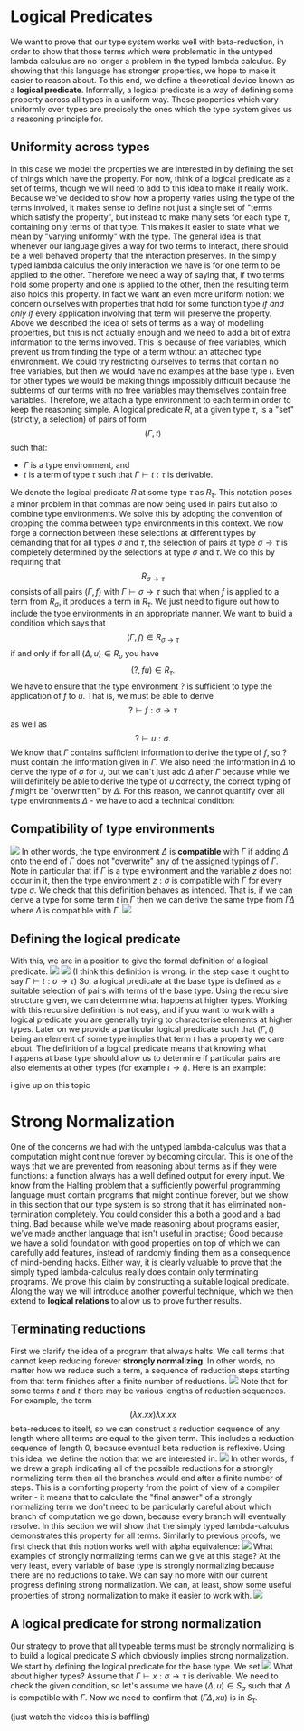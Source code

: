 # Logical Predicates
We want to prove that our type system works well with beta-reduction, in order to show that those terms which were problematic in the untyped lambda calculus are no longer a problem in the typed lambda calculus. By showing that this language has stronger properties, we hope to make it easier to reason about.
To this end, we define a theoretical device known as a **logical predicate**. Informally, a logical predicate is a way of defining some property across all types in a uniform way. These properties which vary uniformly over types are precisely the ones which the type system gives us a reasoning principle for.
## Uniformity across types
In this case we model the properties we are interested in by defining the set of things which have the property. For now, think of a logical predicate as a set of terms, though we will need to add to this idea to make it really work.
Because we've decided to show how a property varies using the type of the terms involved, it makes sense to define not just a single set of "terms which satisfy the property", but instead to make many sets for each type $\tau$, containing only terms of that type. This makes it easier to state what we mean by "varying uniformly" with the type.
The general idea is that whenever our language gives a way for two terms to interact, there should be a well behaved property that the interaction preserves. In the simply typed lambda calculus the only interaction we have is for one term to be applied to the other. Therefore we need a way of saying that, if two terms hold some property and one is applied to the other, then the resulting term also holds this property. In fact we want an even more uniform notion: we concern ourselves with properties that hold for some function type *if and only if* every application involving that term will preserve the property. 
Above we described the idea of sets of terms as a way of modelling properties, but this is not actually enough and we need to add a bit of extra information to the terms involved. This is because of free variables, which prevent us from finding the type of a term without an attached type environment. We could try restricting ourselves to terms that contain no free variables, but then we would have no examples at the base type $\iota$. Even for other types we would be making things impossibly difficult because the subterms of our terms with no free variables may themselves contain free variables. Therefore, we attach a type environment to each term in order to keep the reasoning simple.
A logical predicate $\mathit{R}$, at a given type $\tau$, is a "set" (strictly, a selection) of pairs of form
$$(\Gamma,t)$$
such that:
- $\Gamma$ is a type environment, and
- $t$ is a term of type $\tau$ such that $\Gamma \vdash t:\tau$ is derivable.

We denote the logical predicate $\mathit{R}$ at some type $\tau$ as $\mathit{R}_\tau$.
This notation poses a minor problem in that commas are now being used in pairs but also to combine type environments. We solve this by adopting the convention of dropping the comma between type environments in this context.
We now forge a connection between these selections at different types by demanding that for all types $\sigma$ and $\tau$, the selection of pairs at type $\sigma \rightarrow \tau$ is completely determined by the selections at type $\sigma$ and $\tau$. We do this by requiring that $$\mathit{R}_{\sigma \rightarrow \tau}$$
consists of all pairs $(\Gamma, f)$ with  $\Gamma \vdash \sigma \rightarrow \tau$ such that when $f$ is applied to a term from $\mathit{R}_\sigma$, it produces a term in $\mathit{R}_\tau$. We just need to figure out how to include the type environments in an appropriate manner.
We want to build a condition which says that
$$(\Gamma, f) \in \mathit{R}_{\sigma \rightarrow \tau}$$
if and only if for all $(\Delta,u) \in \mathit{R}_\sigma$ you have
$$(?, fu) \in \mathit{R}_\tau.$$
We have to ensure that the type environment $?$ is sufficient to type the application of $f$ to $u$. That is, we must be able to derive
$$? \vdash f: \sigma \rightarrow \tau$$
as well as
$$? \vdash u: \sigma.$$
We know that $\Gamma$ contains sufficient information to derive the type of $f$, so $?$ must contain the information given in $\Gamma$. We also need the information in $\Delta$ to derive the type of $\sigma$ for $u$, but we can't just add $\Delta$ after $\Gamma$ because while we will definitely be able to derive the type of $u$ correctly, the correct typing of $f$ might be "overwritten" by $\Delta$.
For this reason, we cannot quantify over all type environments $\Delta$ - we have to add a technical condition:
## Compatibility of type environments
![](Pasted%20image%2020231106150100.png)
In other words, the type environment $\Delta$ is **compatible** with $\Gamma$ if adding $\Delta$ onto the end of $\Gamma$ does not "overwrite" any of the assigned typings of $\Gamma$.
Note in particular that if $\Gamma$ is a type environment and the variable $z$ does not occur in it, then the type environment $z:\sigma$ is compatible with $\Gamma$ for every type $\sigma$.
We check that this definition behaves as intended. That is, if we can derive a type for some term $t$ in $\Gamma$ then we can derive the same type from $\Gamma\Delta$ where $\Delta$ is compatible with $\Gamma$.
![](Pasted%20image%2020231106151004.png)
## Defining the logical predicate
With this, we are in a position to give the formal definition of a logical predicate.
![](Pasted%20image%2020231106151129.png)
![](Pasted%20image%2020231106151143.png)
(I think this definition is wrong. in the step case it ought to say $\Gamma \vdash t:\sigma \rightarrow \tau$)
So, a logical predicate at the base type is defined as a suitable selection of pairs with terms of the base type. Using the recursive structure given, we can determine what happens at higher types.
Working with this recursive definition is not easy, and if you want to work with a logical predicate you are generally trying to characterise elements at higher types. Later on we provide a particular logical predicate such that $(\Gamma, t)$ being an element of some type implies that term $t$ has a property we care about.
The definition of a logical predicate means that knowing what happens at base type should allow us to determine if particular pairs are also elements at other types (for example $\iota \rightarrow \iota$). Here is an example:

i give up on this topic
# Strong Normalization
One of the concerns we had with the untyped lambda-calculus was that a computation might continue forever by becoming circular. This is one of the ways that we are prevented from reasoning about terms as if they were functions: a function always has a well defined output for every input. We know from the Halting problem that a sufficiently powerful programming language must contain programs that might continue forever, but we show in this section that our type system is so strong that it has eliminated non-termination completely.
You could consider this a both a good and a bad thing. Bad because while we've made reasoning about programs easier, we've made another language that isn't useful in practise; Good because we have a solid foundation with good properties on top of which we can carefully add features, instead of randomly finding them as a consequence of mind-bending hacks. Either way, it is clearly valuable to prove that the simply typed lambda-calculus really does contain only terminating programs.
We prove this claim by constructing a suitable logical predicate. Along the way we will introduce another powerful technique, which we then extend to **logical relations** to allow us to prove further results.
## Terminating reductions
First we clarify the idea of a program that always halts. We call terms that cannot keep reducing forever **strongly normalizing**. In other words, no matter how we reduce such a term, a sequence of reduction steps starting from that term finishes after a finite number of reductions.
![](Pasted%20image%2020231107122302.png)
Note that for some terms $t$ and $t'$ there may be various lengths of reduction sequences. For example, the term
$$(\lambda x.xx)\lambda x.xx$$
beta-reduces to itself, so we can construct a reduction sequence of any length where all terms are equal to the given term. This includes a reduction sequence of length 0, because eventual beta reduction is reflexive.
Using this idea, we define the notion that we are interested in.
![](Pasted%20image%2020231107122700.png)
In other words, if we drew a graph indicating all of the possible reductions for a strongly normalizing term then all the branches would end after a finite number of steps. This is a comforting property from the point of view of a compiler writer - it means that to calculate the "final answer" of a strongly normalizing term we don't need to be particularly careful about which branch of computation we go down, because every branch will eventually resolve. In this section we will show that the simply typed lambda-calculus demonstrates this property for all terms.
Similarly to previous proofs, we first check that this notion works well with alpha equivalence:
![](Pasted%20image%2020231107123146.png)
What examples of strongly normalizing terms can we give at this stage? At the very least, every variable of base type is strongly normalizing because there are no reductions to take. We can say no more with our current progress defining strong normalization. We can, at least, show some useful properties of strong normalization to make it easier to work with.
![](Pasted%20image%2020231107125435.png)
## A logical predicate for strong normalization
Our strategy to prove that all typeable terms must be strongly normalizing is to build a logical predicate $S$ which obviously implies strong normalization.
We start by defining the logical predicate for the base type. We set
![](Pasted%20image%2020231107130055.png)
What about higher types? Assume that $\Gamma \vdash x:\sigma \rightarrow \tau$ is derivable. We need to check the given condition, so let's assume we have $(\Delta, u) \in S_\sigma$ such that $\Delta$ is compatible with $\Gamma$. Now we need to confirm that $(\Gamma\Delta, xu)$ is in $S_\tau$.

(just watch the videos this is baffling)